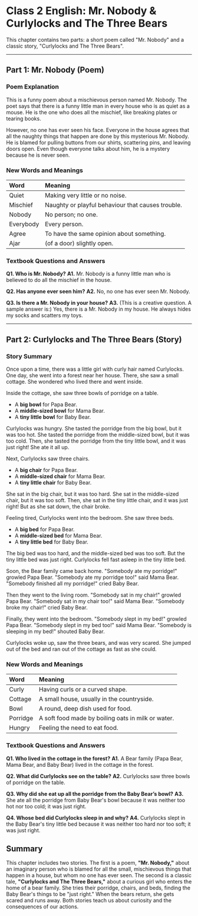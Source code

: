 # Class 2 English: Mr. Nobody & Curlylocks and The Three Bears

This chapter contains two parts: a short poem called "Mr. Nobody" and a classic story, "Curlylocks and The Three Bears".

---

## Part 1: Mr. Nobody (Poem)

### Poem Explanation

This is a funny poem about a mischievous person named Mr. Nobody. The poet says that there is a funny little man in every house who is as quiet as a mouse. He is the one who does all the mischief, like breaking plates or tearing books.

However, no one has ever seen his face. Everyone in the house agrees that all the naughty things that happen are done by this mysterious Mr. Nobody. He is blamed for pulling buttons from our shirts, scattering pins, and leaving doors open. Even though everyone talks about him, he is a mystery because he is never seen.

### New Words and Meanings

| Word | Meaning |
| :--- | :--- |
| Quiet | Making very little or no noise. |
| Mischief | Naughty or playful behaviour that causes trouble. |
| Nobody | No person; no one. |
| Everybody | Every person. |
| Agree | To have the same opinion about something. |
| Ajar | (of a door) slightly open. |

### Textbook Questions and Answers

**Q1. Who is Mr. Nobody?**
**A1.** Mr. Nobody is a funny little man who is believed to do all the mischief in the house.

**Q2. Has anyone ever seen him?**
**A2.** No, no one has ever seen Mr. Nobody.

**Q3. Is there a Mr. Nobody in your house?**
**A3.** (This is a creative question. A sample answer is:) Yes, there is a Mr. Nobody in my house. He always hides my socks and scatters my toys.

---

## Part 2: Curlylocks and The Three Bears (Story)

### Story Summary

Once upon a time, there was a little girl with curly hair named Curlylocks. One day, she went into a forest near her house. There, she saw a small cottage. She wondered who lived there and went inside.

Inside the cottage, she saw three bowls of porridge on a table.
*   A **big bowl** for Papa Bear.
*   A **middle-sized bowl** for Mama Bear.
*   A **tiny little bowl** for Baby Bear.

Curlylocks was hungry. She tasted the porridge from the big bowl, but it was too hot. She tasted the porridge from the middle-sized bowl, but it was too cold. Then, she tasted the porridge from the tiny little bowl, and it was just right! She ate it all up.

Next, Curlylocks saw three chairs.
*   A **big chair** for Papa Bear.
*   A **middle-sized chair** for Mama Bear.
*   A **tiny little chair** for Baby Bear.

She sat in the big chair, but it was too hard. She sat in the middle-sized chair, but it was too soft. Then, she sat in the tiny little chair, and it was just right! But as she sat down, the chair broke.

Feeling tired, Curlylocks went into the bedroom. She saw three beds.
*   A **big bed** for Papa Bear.
*   A **middle-sized bed** for Mama Bear.
*   A **tiny little bed** for Baby Bear.

The big bed was too hard, and the middle-sized bed was too soft. But the tiny little bed was just right. Curlylocks fell fast asleep in the tiny little bed.

Soon, the Bear family came back home.
"Somebody ate my porridge!" growled Papa Bear.
"Somebody ate my porridge too!" said Mama Bear.
"Somebody finished all my porridge!" cried Baby Bear.

Then they went to the living room.
"Somebody sat in my chair!" growled Papa Bear.
"Somebody sat in my chair too!" said Mama Bear.
"Somebody broke my chair!" cried Baby Bear.

Finally, they went into the bedroom.
"Somebody slept in my bed!" growled Papa Bear.
"Somebody slept in my bed too!" said Mama Bear.
"Somebody is sleeping in my bed!" shouted Baby Bear.

Curlylocks woke up, saw the three bears, and was very scared. She jumped out of the bed and ran out of the cottage as fast as she could.

### New Words and Meanings

| Word | Meaning |
| :--- | :--- |
| Curly | Having curls or a curved shape. |
| Cottage | A small house, usually in the countryside. |
| Bowl | A round, deep dish used for food. |
| Porridge | A soft food made by boiling oats in milk or water. |
| Hungry | Feeling the need to eat food. |

### Textbook Questions and Answers

**Q1. Who lived in the cottage in the forest?**
**A1.** A Bear family (Papa Bear, Mama Bear, and Baby Bear) lived in the cottage in the forest.

**Q2. What did Curlylocks see on the table?**
**A2.** Curlylocks saw three bowls of porridge on the table.

**Q3. Why did she eat up all the porridge from the Baby Bear’s bowl?**
**A3.** She ate all the porridge from Baby Bear's bowl because it was neither too hot nor too cold; it was just right.

**Q4. Whose bed did Curlylocks sleep in and why?**
**A4.** Curlylocks slept in the Baby Bear's tiny little bed because it was neither too hard nor too soft; it was just right.

## Summary

This chapter includes two stories. The first is a poem, **"Mr. Nobody,"** about an imaginary person who is blamed for all the small, mischievous things that happen in a house, but whom no one has ever seen. The second is a classic tale, **"Curlylocks and The Three Bears,"** about a curious girl who enters the home of a bear family. She tries their porridge, chairs, and beds, finding the Baby Bear's things to be "just right." When the bears return, she gets scared and runs away. Both stories teach us about curiosity and the consequences of our actions.